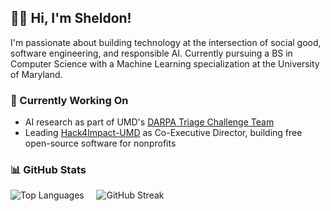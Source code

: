 ## 👨‍💻 Hi, I'm Sheldon!
I'm passionate about building technology at the intersection of social good, software engineering, and responsible AI. Currently pursuing a BS in Computer Science with a Machine Learning specialization at the University of Maryland.

### 🔭 Currently Working On
- AI research as part of UMD's [DARPA Triage Challenge Team](https://roboscout.umd.edu/)
- Leading [Hack4Impact-UMD](https://github.com/hack4impact-umd) as Co-Executive Director, building free open-source software for nonprofits

### 📊 GitHub Stats
![Top Languages](https://github-readme-stats.vercel.app/api/top-langs/?username=DevShel&layout=compact&theme=radical) &nbsp;&nbsp;&nbsp; ![GitHub Streak](https://github-readme-streak-stats.herokuapp.com/?user=DevShel&theme=radical)


